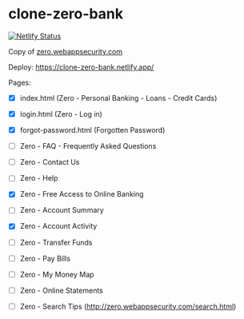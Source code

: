 # clone-zero-bank
[![Netlify Status](https://api.netlify.com/api/v1/badges/932fbd03-2607-4f2b-afd8-fdffa7045adf/deploy-status)](https://app.netlify.com/sites/clone-zero-bank/deploys)

Сopy of [zero.webappsecurity.com](http://zero.webappsecurity.com)

Deploy: https://clone-zero-bank.netlify.app/

Pages:
* [x] index.html (Zero - Personal Banking - Loans - Credit Cards)
* [x] login.html (Zero - Log in)
* [x] forgot-password.html (Forgotten Password)

* [ ] Zero - FAQ - Frequently Asked Questions
* [ ] Zero - Contact Us
* [ ] Zero - Help
* [x] Zero - Free Access to Online Banking
* [ ] Zero - Account Summary
* [x] Zero - Account Activity
* [ ] Zero - Transfer Funds
* [ ] Zero - Pay Bills
* [ ] Zero - My Money Map
* [ ] Zero - Online Statements
* [ ] Zero - Search Tips (http://zero.webappsecurity.com/search.html)
